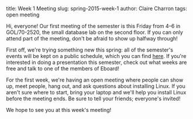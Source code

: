 title: Week 1 Meeting
slug: spring-2015-week-1
author: Claire Charron
tags: open meeting

Hi, everyone! Our first meeting of the semester is this Friday from 4–6 in GOL/70-2520, the small database lab on the second floor. If you can only attend part of the meeting, don't be afraid to show up halfway through!

First off, we're trying something new this spring: all of the semester's events will be kept on a public schedule, which you can find [here](/schedule.htm). If you're interested in doing a presentation this semester, check out what weeks are free and talk to one of the members of Eboard!

For the first week, we're having an open meeting where people can show up, meet people, hang out, and ask questions about installing Linux. If you aren't sure where to start, bring your laptop and we'll help you install Linux before the meeting ends. Be sure to tell your friends; everyone's invited!

We hope to see you at this week's meeting!
